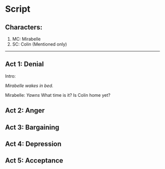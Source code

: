 # Script
## Characters:
1. MC: Mirabelle
2. SC: Colin (Mentioned only)
---
## Act 1: Denial

Intro:

*Mirabelle wakes in bed.*

Mirabelle: *Yawns* What time is it? Is Colin home yet?



## Act 2: Anger

## Act 3: Bargaining

## Act 4: Depression

## Act 5: Acceptance
